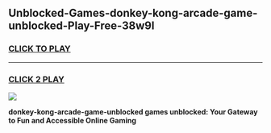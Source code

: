 
## Unblocked-Games-donkey-kong-arcade-game-unblocked-Play-Free-38w9l
<h3>
<a href="https://premium76.site?title=donkey-kong-arcade-game-unblocked&ref=18A">CLICK TO PLAY</a></h3>
<hr>

<h3>
<a href="https://premium76.site?title=donkey-kong-arcade-game-unblocked&ref=18A">CLICK 2 PLAY</a>
  
</h3>

<a href="https://premium76.site?title=donkey-kong-arcade-game-unblocked&ref=18A"><img src="https://clearcache.store/games.png"></a>


**donkey-kong-arcade-game-unblocked games unblocked: Your Gateway to Fun and Accessible Online Gaming**
